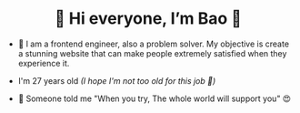 <h1 align="center">
  👋 Hi everyone, I’m Bao 👋
</h1>

- 💞️ I am a frontend engineer, also a problem solver. My objective is create a stunning website that can make people extremely satisfied when they experience it.

- I'm 27 years old <em>(I hope I'm not too old for this job 👀)</em>

- 🌱 Someone told me "When you try, The whole world will support you" 😍 


<!---
TRONGBAO2104/TRONGBAO2104 is a ✨ special ✨ repository because its `README.md` (this file) appears on your GitHub profile.
You can click the Preview link to take a look at your changes.
--->
